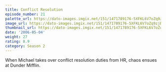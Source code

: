```yaml
---
title: Conflict Resolution
episode_number: 21
palette_url: https://dato-images.imgix.net/151/1471789176-5XFKL6V7oZq9zjBz48ymPCefKsX.jpg?ixlib=rb-1.1.0&ch=DPR%2CWidth&auto=enhance&palette=json
image_url: https://dato-images.imgix.net/151/1471789176-5XFKL6V7oZq9zjBz48ymPCefKsX.jpg?ixlib=rb-1.1.0&ch=DPR%2CWidth&auto=compress%2Cformat&w=500
thumbnail_url: https://dato-images.imgix.net/151/1471789176-5XFKL6V7oZq9zjBz48ymPCefKsX.jpg?ixlib=rb-1.1.0&ch=DPR%2CWidth&auto=enhance&w=500&h=280&fit=crop&fm=jpg
date: '2006-05-04'
weight: 27
rating: 8.9
category: Season 2
---
```


When Michael takes over conflict resolution duties from HR, chaos ensues at Dunder Mifflin.
